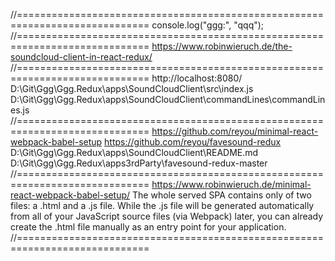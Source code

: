 //=============================================================================
console.log("ggg:", "qqq");
//=============================================================================
https://www.robinwieruch.de/the-soundcloud-client-in-react-redux/
//=============================================================================
http://localhost:8080/
D:\Git\Ggg\Ggg.Redux\apps\SoundCloudClient\src\index.js
D:\Git\Ggg\Ggg.Redux\apps\SoundCloudClient\commandLines\commandLines.js
//=============================================================================
https://github.com/reyou/minimal-react-webpack-babel-setup
https://github.com/reyou/favesound-redux
D:\Git\Ggg\Ggg.Redux\apps\SoundCloudClient\README.md
D:\Git\Ggg\Ggg.Redux\apps3rdParty\favesound-redux-master
//=============================================================================
https://www.robinwieruch.de/minimal-react-webpack-babel-setup/
The whole served SPA contains only of two files: a .html and a .js file. While
the .js file will be generated automatically from all of your JavaScript source files
(via Webpack) later, you can already create the .html file manually as an entry
point for your application.
//=============================================================================
